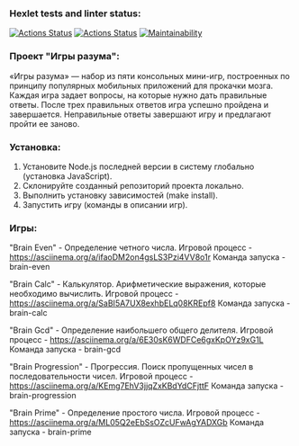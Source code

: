 ### Hexlet tests and linter status:
[![Actions Status](https://github.com/edji777/frontend-project-lvl1/workflows/hexlet-check/badge.svg)](https://github.com/edji777/frontend-project-lvl1/actions)
[![Actions Status](https://github.com/edji777/frontend-project-lvl1/workflows/Linter/badge.svg)](https://github.com/edji777/frontend-project-lvl1/actions)
[![Maintainability](https://api.codeclimate.com/v1/badges/f3c21a3d01a8dd295e0f/maintainability)](https://codeclimate.com/github/edji777/frontend-project-lvl1/maintainability)

### Проект "Игры разума":

«Игры разума» — набор из пяти консольных мини-игр, построенных по принципу популярных мобильных приложений для прокачки мозга. Каждая игра задает вопросы, на которые нужно дать правильные ответы. После трех правильных ответов игра успешно пройдена и завершается. Неправильные ответы завершают игру и предлагают пройти ее заново.

### Установка: 

1. Установите Node.js последней версии в систему глобально (установка JavaScript).
2. Склонируйте созданный репозиторий проекта локально. 
3. Выполнить установку зависимостей (make install).
4. Запустить игру (команды в описании игр).

### Игры:

"Brain Even" - Определение четного числа. 
Игровой процесс - https://asciinema.org/a/ifaoDM2on4gsLS3Pzi4VV8o1r
Команда запуска - brain-even

"Brain Calc" - Калькулятор. Арифметические выражения, которые необходимо вычислить.
Игровой процесс - https://asciinema.org/a/SaBI5A7UX8exhbELq08KREpf8
Команда запуска - brain-calc

"Brain Gcd" - Определение наибольшего общего делителя.
Игровой процесс - https://asciinema.org/a/6E30sK6WDFCe6gxKpOYz9xG1L
Команда запуска - brain-gcd

"Brain Progression" - Прогрессия. Поиск пропущенных чисел в последовательности чисел.
Игровой процесс - https://asciinema.org/a/KEmg7EhV3jjqZxKBdYdCFjttF
Команда запуска - brain-progression

"Brain Prime" - Определение простого числа.
Игровой процесс - https://asciinema.org/a/ML05Q2eEbSsOZcUFwAgYADXGb
Команда запуска - brain-prime
